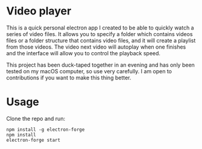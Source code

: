 # Video player

This is a quick personal electron app I created to be able to quickly watch a series of video files. It allows you to specify a folder which contains videos files or a folder structure that contains video files, and it will create a playlist from those videos. The video next video will autoplay when one finishes and the interface will allow you to control the playback speed. 

This project has been duck-taped together in an evening and has only been tested on my macOS computer, so use very carefully. I am open to contributions if you want to make this thing better.

# Usage

Clone the repo and run: 

```
npm install -g electron-forge
npm install
electron-forge start
```
